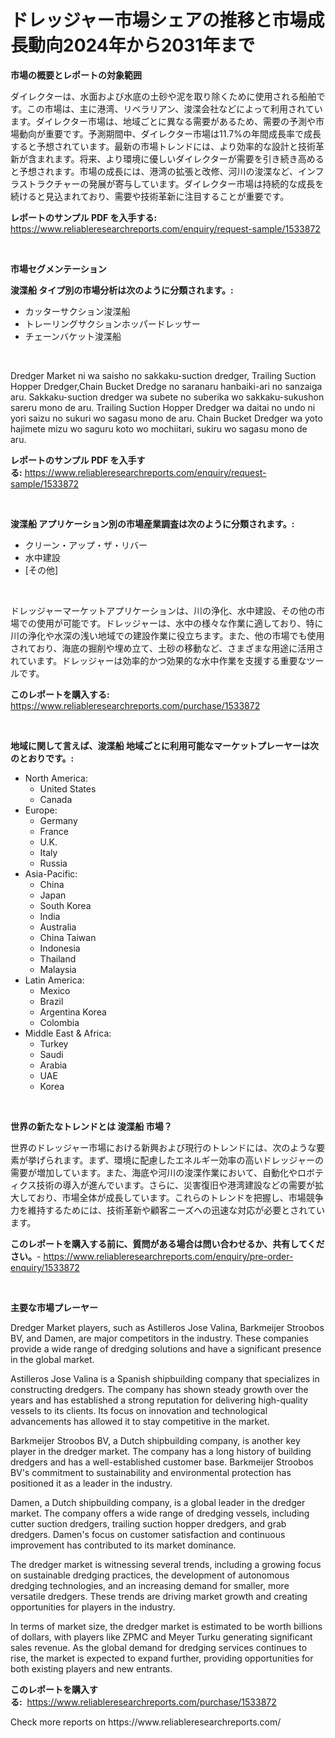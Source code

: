 <p><h1>ドレッジャー市場シェアの推移と市場成長動向2024年から2031年まで</h1></p><p><strong>市場の概要とレポートの対象範囲</strong></p>
<p><p>ダイレクターは、水面および水底の土砂や泥を取り除くために使用される船舶です。この市場は、主に港湾、リベラリアン、浚渫会社などによって利用されています。ダイレクター市場は、地域ごとに異なる需要があるため、需要の予測や市場動向が重要です。予測期間中、ダイレクター市場は11.7%の年間成長率で成長すると予想されています。最新の市場トレンドには、より効率的な設計と技術革新が含まれます。将来、より環境に優しいダイレクターが需要を引き続き高めると予想されます。市場の成長には、港湾の拡張と改修、河川の浚渫など、インフラストラクチャーの発展が寄与しています。ダイレクター市場は持続的な成長を続けると見込まれており、需要や技術革新に注目することが重要です。</p></p>
<p><strong>レポートのサンプル PDF を入手する:</strong> <a href="https://www.reliableresearchreports.com/enquiry/request-sample/1533872">https://www.reliableresearchreports.com/enquiry/request-sample/1533872</a></p>
<p>&nbsp;</p>
<p><strong>市場セグメンテーション</strong></p>
<p><strong>浚渫船 タイプ別の市場分析は次のように分類されます。:</strong></p>
<p><ul><li>カッターサクション浚渫船</li><li>トレーリングサクションホッパードレッサー</li><li>チェーンバケット浚渫船</li></ul></p>
<p>&nbsp;</p>
<p><p>Dredger Market ni wa saisho no sakkaku-suction dredger, Trailing Suction Hopper Dredger,Chain Bucket Dredge no saranaru hanbaiki-ari no sanzaiga aru. Sakkaku-suction dredger wa subete no suberika wo sakkaku-sukushon sareru mono de aru. Trailing Suction Hopper Dredger wa daitai no undo ni yori saizu no sukuri wo sagasu mono de aru. Chain Bucket Dredger wa yoto hajimete mizu wo saguru koto wo mochiitari, sukiru wo sagasu mono de aru.</p></p>
<p><strong>レポートのサンプル PDF を入手する:</strong>&nbsp;<a href="https://www.reliableresearchreports.com/enquiry/request-sample/1533872">https://www.reliableresearchreports.com/enquiry/request-sample/1533872</a></p>
<p>&nbsp;</p>
<p><strong> 浚渫船 アプリケーション別の市場産業調査は次のように分類されます。:</strong></p>
<p><ul><li>クリーン・アップ・ザ・リバー</li><li>水中建設</li><li>[その他]</li></ul></p>
<p>&nbsp;</p>
<p><p>ドレッジャーマーケットアプリケーションは、川の浄化、水中建設、その他の市場での使用が可能です。ドレッジャーは、水中の様々な作業に適しており、特に川の浄化や水深の浅い地域での建設作業に役立ちます。また、他の市場でも使用されており、海底の掘削や埋め立て、土砂の移動など、さまざまな用途に活用されています。ドレッジャーは効率的かつ効果的な水中作業を支援する重要なツールです。</p></p>
<p><strong>このレポートを購入する:</strong>&nbsp; <a href="https://www.reliableresearchreports.com/purchase/1533872">https://www.reliableresearchreports.com/purchase/1533872</a></p>
<p>&nbsp;</p>
<p><strong>地域に関して言えば、浚渫船 地域ごとに利用可能なマーケットプレーヤーは次のとおりです。:</strong></p>
<p><ul>
    <li>
        North America:
        <ul>
            <li>United States</li>
            <li>Canada</li>
        </ul>
    </li>
    <li>
        Europe:
        <ul>
            <li>Germany</li>
            <li>France</li>
            <li>U.K.</li>
            <li>Italy</li>
            <li>Russia</li>
        </ul>
    </li>
    <li>
        Asia-Pacific:
        <ul>
            <li>China</li>
            <li>Japan</li>
            <li>South Korea</li>
            <li>India</li>
            <li>Australia</li>
            <li>China Taiwan</li>
            <li>Indonesia</li>
            <li>Thailand</li>
            <li>Malaysia</li>
        </ul>
    </li>
    <li>
        Latin America:
        <ul>
            <li>Mexico</li>
            <li>Brazil</li>
            <li>Argentina Korea</li>
            <li>Colombia</li>
        </ul>
    </li>
    <li>
        Middle East & Africa:
        <ul>
            <li>Turkey</li>
            <li>Saudi</li>
            <li>Arabia</li>
            <li>UAE</li>
            <li>Korea</li>
        </ul>
    </li>
    </ul></p>
<p>&nbsp;</p>
<p><strong>世界の新たなトレンドとは 浚渫船 市場？</strong></p>
<p><p>世界のドレッジャー市場における新興および現行のトレンドには、次のような要素が挙げられます。まず、環境に配慮したエネルギー効率の高いドレッジャーの需要が増加しています。また、海底や河川の浚渫作業において、自動化やロボティクス技術の導入が進んでいます。さらに、災害復旧や港湾建設などの需要が拡大しており、市場全体が成長しています。これらのトレンドを把握し、市場競争力を維持するためには、技術革新や顧客ニーズへの迅速な対応が必要とされています。</p></p>
<p><strong>このレポートを購入する前に、質問がある場合は問い合わせるか、共有してください。</strong>- <a href="https://www.reliableresearchreports.com/enquiry/pre-order-enquiry/1533872">https://www.reliableresearchreports.com/enquiry/pre-order-enquiry/1533872</a></p>
<p>&nbsp;</p>
<p><strong>主要な市場プレーヤー</strong></p>
<p><p>Dredger Market players, such as Astilleros Jose Valina, Barkmeijer Stroobos BV, and Damen, are major competitors in the industry. These companies provide a wide range of dredging solutions and have a significant presence in the global market.</p><p>Astilleros Jose Valina is a Spanish shipbuilding company that specializes in constructing dredgers. The company has shown steady growth over the years and has established a strong reputation for delivering high-quality vessels to its clients. Its focus on innovation and technological advancements has allowed it to stay competitive in the market.</p><p>Barkmeijer Stroobos BV, a Dutch shipbuilding company, is another key player in the dredger market. The company has a long history of building dredgers and has a well-established customer base. Barkmeijer Stroobos BV's commitment to sustainability and environmental protection has positioned it as a leader in the industry.</p><p>Damen, a Dutch shipbuilding company, is a global leader in the dredger market. The company offers a wide range of dredging vessels, including cutter suction dredgers, trailing suction hopper dredgers, and grab dredgers. Damen's focus on customer satisfaction and continuous improvement has contributed to its market dominance.</p><p>The dredger market is witnessing several trends, including a growing focus on sustainable dredging practices, the development of autonomous dredging technologies, and an increasing demand for smaller, more versatile dredgers. These trends are driving market growth and creating opportunities for players in the industry.</p><p>In terms of market size, the dredger market is estimated to be worth billions of dollars, with players like ZPMC and Meyer Turku generating significant sales revenue. As the global demand for dredging services continues to rise, the market is expected to expand further, providing opportunities for both existing players and new entrants.</p></p>
<p><strong>このレポートを購入する:</strong>&nbsp;&nbsp;<a href="https://www.reliableresearchreports.com/purchase/1533872">https://www.reliableresearchreports.com/purchase/1533872</a></p>
<p>Check more reports on https://www.reliableresearchreports.com/</p>